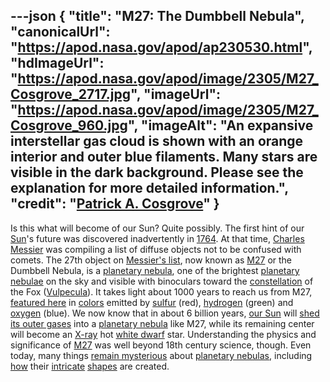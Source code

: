 ---json
{
  "title": "M27: The Dumbbell Nebula",
  "canonicalUrl": "https://apod.nasa.gov/apod/ap230530.html",
  "hdImageUrl": "https://apod.nasa.gov/apod/image/2305/M27_Cosgrove_2717.jpg",
  "imageUrl": "https://apod.nasa.gov/apod/image/2305/M27_Cosgrove_960.jpg",
  "imageAlt": "An expansive interstellar gas cloud is shown with an orange interior and outer blue filaments. Many stars are visible in the dark background. Please see the explanation for more detailed information.",
  "credit": "[Patrick A. Cosgrove](https://cosgrovescosmos.com/about)"
}
---

Is this what will become of our Sun? Quite possibly. The first hint of our [Sun](https://solarsystem.nasa.gov/solar-system/sun/overview/)'s future was discovered inadvertently in [1764](https://en.wikipedia.org/wiki/1764). At that time, [Charles Messier](https://en.wikipedia.org/wiki/Charles_Messier) was compiling a list of diffuse objects not to be confused with comets. The 27th object on [Messier's list](http://www.seasky.org/astronomy/astronomy-messier.html), now known as [M27](https://apod.nasa.gov/apod/ap080626.html) or the Dumbbell Nebula, is a [planetary nebula](https://apod.nasa.gov/apod/planetary_nebulae.html), one of the brightest [planetary nebulae](https://en.wikipedia.org/wiki/Planetary_nebula) on the sky and visible with binoculars toward the [constellation](https://spaceplace.nasa.gov/constellations/en/) of the Fox ([Vulpecula](https://en.wikipedia.org/wiki/Vulpecula)). It takes light about 1000 years to reach us from M27, [featured here](https://cosgrovescosmos.com/projects/m27-the-dumbbell-nebula-reprocess) in [colors](https://www.startools.org/modules/composite/usage/popular-coloring) emitted by [sulfur](https://youtu.be/mddfu3TXaRw) (red), [hydrogen](https://en.wikipedia.org/wiki/H-alpha) (green) and [oxygen](https://periodic.lanl.gov/8.shtml) (blue). We now know that in about 6 billion years, [our Sun](https://apod.nasa.gov/apod/ap180926.html) will [shed its outer gases](https://en.wikipedia.org/wiki/Sun#After_core_hydrogen_exhaustion) into a [planetary nebula](https://en.wikipedia.org/wiki/Planetary_nebula#Morphology) like M27, while its remaining center will become an [X-ray](https://science.nasa.gov/ems/11_xrays) hot [white dwarf](https://apod.nasa.gov/apod/ap000910.html) star. Understanding the physics and significance of [M27](https://apod.nasa.gov/apod/ap100826.html) was well beyond 18th century science, though. Even today, many things [remain mysterious](https://s-media-cache-ak0.pinimg.com/originals/70/ce/c3/70cec30919aefe50ada3bd8e0e6239e6.jpg) about [planetary nebulas](https://apod.nasa.gov/apod/ap230416.html), including [how](https://en.wikipedia.org/wiki/Planetary_nebula#Current_issues_in_planetary_nebula_studies) their [intricate](https://apod.nasa.gov/apod/ap210425.html) [shapes](https://apod.nasa.gov/apod/ap200721.html) are created.
